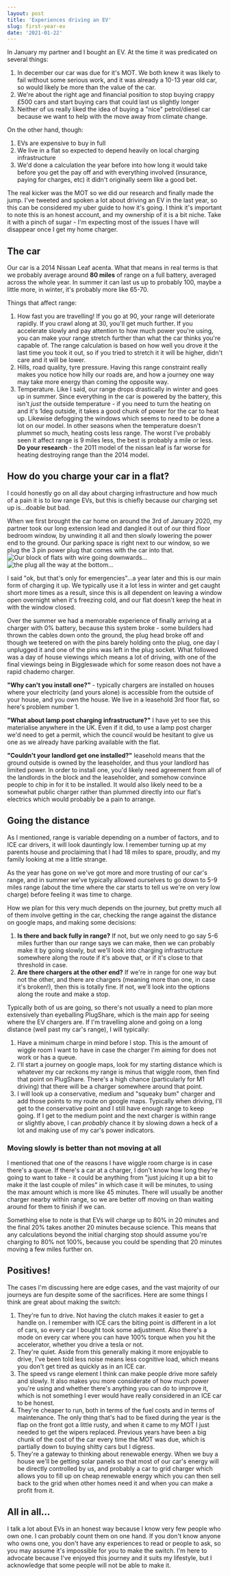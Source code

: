 ```yaml
---
layout: post
title: 'Experiences driving an EV'
slug: first-year-ev
date: '2021-01-22'
---
```

In January my partner and I bought an EV. At the time it was predicated on several things:

1. In december our car was due for it's MOT. We both knew it was likely to fail without some serious work, and it was already a 10-13 year old car, so would likely be more than the value of the car.
1. We're about the right age and financial position to stop buying crappy £500 cars and start buying cars that could last us slightly longer
1. Neither of us really liked the idea of buying a "nice" petrol/diesel car because we want to help with the move away from climate change.

On the other hand, though:
1. EVs are expensive to buy in full
1. We live in a flat so expected to depend heavily on local charging infrastructure
1. We'd done a calculation the year before into how long it would take before you get the pay off and with everything involved (insurance, paying for charges, etc) it didn't originally seem like a good bet.

The real kicker was the MOT so we did our research and finally made the jump. I've tweeted and spoken a lot about driving an EV in the last year, so this can be considered my uber guide to how it's going. I think it's important to note this is an honest account, and my ownership of it is a bit niche. Take it with a pinch of sugar - I'm expecting most of the issues I have will disappear once I get my home charger.

## The car
Our car is a 2014 Nissan Leaf acenta. What that means in real terms is that we probably average around **80 miles** of range on a full battery, averaged across the whole year. In summer it can last us up to probably 100, maybe a little more, in winter, it's probably more like 65-70. 

Things that affect range:
1. How fast you are travelling! If you go at 90, your range will deteriorate rapidly. If you crawl along at 30, you'll get much further. If you accelerate slowly and pay attention to how much power you're using, you can make your range stretch further than what the car thinks you're capable of. The range calculation is based on how well you drove it the last time you took it out, so if you tried to stretch it it will be higher, didn't care and it will be lower.
1. Hills, road quality, tyre pressure. Having this range constraint really makes you notice how hilly our roads are, and how a journey one way may take more energy than coming the opposite way.
1. Temperature. Like I said, our range drops drastically in winter and goes up in summer. Since everything in the car is powered by the battery, this isn't *just* the outside temperature - if you need to turn the heating on and it's 1deg outside, it takes a good chunk of power for the car to heat up. Likewise defogging the windows which seems to need to be done a lot on our model. In other seasons when the temperature doesn't plummet so much, heating costs less range. The worst I've probably seen it affect range is 9 miles less, the best is probably a mile or less. **Do your research** - the 2011 model of the nissan leaf is far worse for heating destroying range than the 2014 model.

## How do you charge your car in a flat?
I could honestly go on all day about charging infrastructure and how much of a pain it is to low range EVs, but this is chiefly because our charging set up is...doable but bad.

When we first brought the car home on around the 3rd of January 2020, my partner took our long extension lead and dangled it out of our third floor bedroom window, by unwinding it all and then slowly lowering the power end to the ground. Our parking space is right next to our window, so we plug the 3 pin power plug that comes with the car into that.
![Our block of flats with wire going downwards...](/images/building.jpg)
![the plug all the way at the bottom...](/images/plug.jpg)

I said "ok, but that's only for emergencies"...a year later and this is our main form of charging it up. We typically use it a lot less in winter and get caught short more times as a result, since this is all dependent on leaving a window open overnight when it's freezing cold, and our flat doesn't keep the heat in with the window closed.

Over the summer we had a memorable experience of finally arriving at a charger with 0% battery, because this system broke - some builders had thrown the cables down onto the ground, the plug head broke off and though we teetered on with the pins barely holding onto the plug, one day I unplugged it and one of the pins was left in the plug socket. What followed was a day of house viewings which means a lot of driving, with one of the final viewings being in Biggleswade which for some reason does not have a rapid chademo charger.

**"Why can't you install one?"** - typically chargers are installed on houses where your electricity (and yours alone) is accessible from the outside of your house, and you own the house. We live in a leasehold 3rd floor flat, so here's problem number 1.

**"What about lamp post charging infrastructure?"** I have yet to see this materialise anywhere in the UK. Even if it did, to use a lamp post charger we'd need to get a permit, which the council would be hesitant to give us one as we already have parking available with the flat.

**"Couldn't your landlord get one installed?"** leasehold means that the ground outside is owned by the leaseholder, and thus your landlord has limited power. In order to install one, you'd likely need agreement from all of the landlords in the block and the leaseholder, and somehow convince people to chip in for it to be installed. It would also likely need to be a somewhat public charger rather than plummed directly into our flat's electrics which would probably be a pain to arrange.

## Going the distance
As I mentioned, range is variable depending on a number of factors, and to ICE car drivers, it will look dauntingly low. I remember turning up at my parents house and proclaiming that I had 18 miles to spare, proudly, and my family looking at me a little strange.

As the year has gone on we've got more and more trusting of our car's range, and in summer we've typically allowed ourselves to go down to 5-9 miles range (about the time where the car starts to tell us we're on very low charge) before feeling it was time to charge. 

How we plan for this very much depends on the journey, but pretty much all of them involve getting in the car, checking the range against the distance on google maps, and making some decisions:
1. **Is there and back fully in range?** If not, but we only need to go say 5-6 miles further than our range says we can make, then we can probably make it by going slowly, but we'll look into charging infrastructure somewhere along the route if it's above that, or if it's close to that threshold in case.
1. **Are there chargers at the other end?** If we're in range for one way but not the other, and there are chargers (meaning more than one, in case it's broken!), then this is totally fine. If not, we'll look into the options along the route and make a stop.

Typically both of us are going, so there's not usually a need to plan more extensively than eyeballing PlugShare, which is the main app for seeing where the EV chargers are. If I'm travelling alone and going on a long distance (well past my car's range), I will typically:
1. Have a minimum charge in mind before I stop. This is the amount of wiggle room I want to have in case the charger I'm aiming for does not work or has a queue. 
1. I'll start a journey on google maps, look for my starting distance which is whatever my car reckons my range is minus that wiggle room, then find that point on PlugShare. There's a high chance (particularly for M1 driving) that there will be a charger somewhere around that point. 
1. I will look up a conservative, medium and "squeaky bum" charger and add those points to my route on google maps. Typically when driving, I'll get to the conservative point and I still have enough range to keep going. If I get to the medium point and the next charger is within range or slightly above, I can *probably* chance it by slowing down a heck of a lot and making use of my car's power indicators.

### Moving slowly is better than not moving at all
I mentioned that one of the reasons I have wiggle room charge is in case there's a queue. If there's a car at a charger, I don't know how long they're going to want to take - it could be anything from "just juicing it up a bit to make it the last couple of miles" in which case it will be minutes, to using the max amount which is more like 45 minutes. There will usually be another charger nearby within range, so we are better off moving on than waiting around for them to finish if we can.

Something else to note is that EVs will charge up to 80% in 20 minutes and the final 20% takes another 20 minutes because science. This means that any calculations beyond the initial charging stop should assume you're charging to 80% not 100%, because you could be spending that 20 minutes moving a few miles further on.

## Positives!
The cases I'm discussing here are edge cases, and the vast majority of our journeys are fun despite some of the sacrifices. Here are some things I think are great about making the switch:

1. They're fun to drive. Not having the clutch makes it easier to get a handle on. I remember with ICE cars the biting point is different in a lot of cars, so every car I bought took some adjustment. Also there's a mode on every car where you can have 100% torque when you hit the accelerator, whether you drive a tesla or not.
1. They're quiet. Aside from this generally making it more enjoyable to drive, I've been told less noise means less cognitive load, which means you don't get tired as quickly as in an ICE car.
1. The speed vs range element I think can make people drive more safely and slowly. It also makes you more considerate of how much power you're using and whether there's anything you can do to improve it, which is not something I ever would have really considered in an ICE car to be honest.
1. They're cheaper to run, both in terms of the fuel costs and in terms of maintenance. The only thing that's had to be fixed during the year is the flap on the front got a little rusty, and when it came to my MOT I just needed to get the wipers replaced. Previous years have been a big chunk of the cost of the car every time the MOT was due, which is partially down to buying shitty cars but I digress.
1. They're a gateway to thinking about renewable energy. When we buy a house we'll be getting solar panels so that most of our car's energy will be directly controlled by us, and probably a car to grid charger which allows you to fill up on cheap renewable energy which you can then sell back to the grid when other homes need it and when you can make a profit from it.

## All in all...
I talk a lot about EVs in an honest way because I know very few people who own one. I can probably count them on one hand. If you don't know anyone who owns one, you don't have any experiences to read or people to ask, so you may assume it's impossible for you to make the switch. I'm here to advocate because I've enjoyed this journey and it suits my lifestyle, but I acknowledge that some people will not be able to make it.